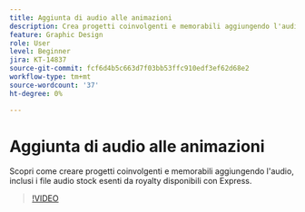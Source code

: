 ```yaml
---
title: Aggiunta di audio alle animazioni
description: Crea progetti coinvolgenti e memorabili aggiungendo l'audio
feature: Graphic Design
role: User
level: Beginner
jira: KT-14837
source-git-commit: fcf6d4b5c663d7f03bb53ffc910edf3ef62d68e2
workflow-type: tm+mt
source-wordcount: '37'
ht-degree: 0%

---
```


# Aggiunta di audio alle animazioni

Scopri come creare progetti coinvolgenti e memorabili aggiungendo l&#39;audio, inclusi i file audio stock esenti da royalty disponibili con Express.

>[!VIDEO](https://video.tv.adobe.com/v/3426983?quality=12&learn=on&hidetitle=true)
